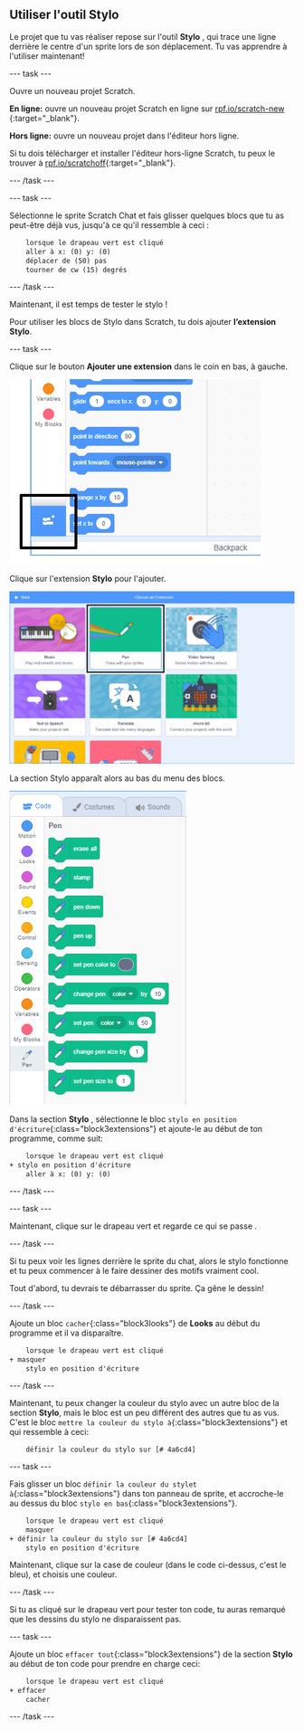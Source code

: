 ## Utiliser l'outil Stylo

Le projet que tu vas réaliser repose sur l'outil **Stylo** , qui trace une ligne derrière le centre d'un sprite lors de son déplacement. Tu vas apprendre à l'utiliser maintenant!

\--- task \---

Ouvre un nouveau projet Scratch.

**En ligne:** ouvre un nouveau projet Scratch en ligne sur [rpf.io/scratch-new](http://rpf.io/scratch-new) {:target="_blank"}.

**Hors ligne:** ouvre un nouveau projet dans l'éditeur hors ligne.

Si tu dois télécharger et installer l'éditeur hors-ligne Scratch, tu peux le trouver à [rpf.io/scratchoff](http://rpf.io/scratchoff){:target="_blank"}.

\--- /task \---

\--- task \---

Sélectionne le sprite Scratch Chat et fais glisser quelques blocs que tu as peut-être déjà vus, jusqu'à ce qu'il ressemble à ceci :

```blocks3
    lorsque le drapeau vert est cliqué
    aller à x: (0) y: (0)
    déplacer de (50) pas
    tourner de cw (15) degrés
```

\--- /task \---

Maintenant, il est temps de tester le stylo !

Pour utiliser les blocs de Stylo dans Scratch, tu dois ajouter **l’extension Stylo**.

\--- task \---

Clique sur le bouton **Ajouter une extension** dans le coin en bas, à gauche.

![ajouter le bouton extension surligné](images/add-extension-annotated.png)

Clique sur l'extension **Stylo** pour l'ajouter.

![extension de stylo surlignée](images/click-pen-annotated.png)

La section Stylo apparaît alors au bas du menu des blocs.

![blocs d'extension de stylo](images/pen-extension-blocks.png)

Dans la section **Stylo** , sélectionne le bloc `stylo en position d'écriture`{:class="block3extensions"} et ajoute-le au début de ton programme, comme suit:

```blocks3
    lorsque le drapeau vert est cliqué
+ stylo en position d'écriture
    aller à x: (0) y: (0)
```

\--- /task \---

\--- task \---

Maintenant, clique sur le drapeau vert et regarde ce qui se passe .

\--- /task \---

Si tu peux voir les lignes derrière le sprite du chat, alors le stylo fonctionne et tu peux commencer à le faire dessiner des motifs vraiment cool.

Tout d'abord, tu devrais te débarrasser du sprite. Ça gêne le dessin!

\--- /task \---

Ajoute un bloc `cacher`{:class="block3looks"} de **Looks** au début du programme et il va disparaître.

```blocks3
    lorsque le drapeau vert est cliqué 
+ masquer
    stylo en position d'écriture
```

\--- /task \---

Maintenant, tu peux changer la couleur du stylo avec un autre bloc de la section **Stylo**, mais le bloc est un peu différent des autres que tu as vus. C'est le bloc `mettre la couleur du stylo à`{:class="block3extensions"} et qui ressemble à ceci:

```blocks3
    définir la couleur du stylo sur [# 4a6cd4]
```

\--- task \---

Fais glisser un bloc `définir la couleur du stylet à`{:class="block3extensions"} dans ton panneau de sprite, et accroche-le au dessus du bloc `stylo en bas`{:class="block3extensions"}.

```blocks3
    lorsque le drapeau vert est cliqué
    masquer
+ définir la couleur du stylo sur [# 4a6cd4]
    stylo en position d'écriture
```

Maintenant, clique sur la case de couleur (dans le code ci-dessus, c'est le bleu), et choisis une couleur.

\--- /task \---

Si tu as cliqué sur le drapeau vert pour tester ton code, tu auras remarqué que les dessins du stylo ne disparaissent pas.

\--- task \---

Ajoute un bloc `effacer tout`{:class="block3extensions"} de la section **Stylo** au début de ton code pour prendre en charge ceci:

```blocks3
    lorsque le drapeau vert est cliqué
+ effacer
    cacher
```

\--- /task \---